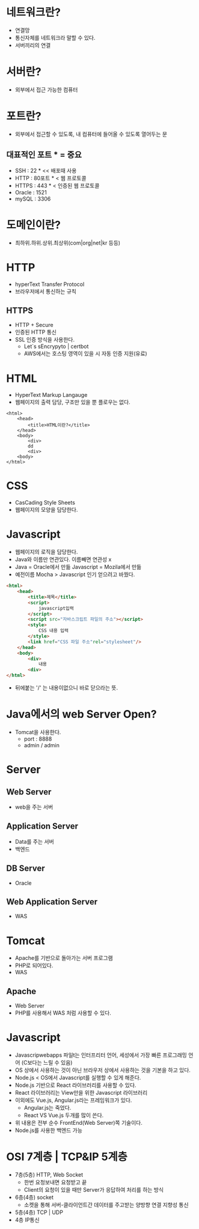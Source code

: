 # 네트워크란?
- 연결망
- 통신자체를 네트워크라 말할 수 있다.
- 서버끼리의 연결

# 서버란?
- 외부에서 접근 가능한 컴퓨터

# 포트란?
- 외부에서 접근할 수 있도록, 내 컴퓨터에 
  들어올 수 있도록 열어두는 문

## 대표적인 포트 * = 중요 
- SSH : 22 * << 배포때 사용
- HTTP : 80포트 * < 웹 프로토콜
- HTTPS : 443 *  < 인증된 웹 프로토콜
- Oracle : 1521
- mySQL : 3306

# 도메인이란?
- 최하위.하위.상위.최상위(com|org|net|kr 등등)

# HTTP	
- hyperText Transfer Protocol
- 브라우저에서 통신하는 규칙

## HTTPS
- HTTP + Secure
- 인증된 HTTP 통신
- SSL 인증 방식을 사용한다.
  - Let`s sEncrypyto | certbot 
  - AWS에서는 호스팅 영역이 있을 시 자동 인증 지원(유료)

# HTML
- HyperText Markup Langauge
- 웹페이지의 출력 담당, 구조만 있을 뿐 플로우는 없다.


```
<html>
	<head>
		<title>HTML이란?</title>
	</head>
	<body>
		<div>
		dd
		<div>
	<body>
</html>			
```
# CSS
- CasCading Style Sheets
- 웹페이지의 모양을 담당한다.

# Javascript
- 웹페이지의 로직을 담당한다.
- Java와 이름만 연관있다. 이름빼면 연관성 x
- Java = Oracle에서 만듦 Javascript = Mozila에서 만듦 
- 예전이름 Mocha > Javascript 인기 얻으려고 바꿨다.


```html
<html>
	<head>
		<title>제목</title>
		<script>
			javascript입력
		</script>
		<script src="자바스크립트 파일의 주소"></script>
		<style>
			CSS 내용 입력
		</style>
		<link href="CSS 파일 주소"rel="stylesheet"/>		
	</head>
	<body>
		<div>
			내용
		<div>
</html>		
```
- <link href="CSS 파일 주소"rel="stylesheet"/>   뒤에붙는 '/' 는 내용이없으니 바로 닫으라는 뜻.				

# Java에서의 web Server Open?
- Tomcat을 사용한다.
  - port : 8888
  - admin / admin

# Server
## Web Server
- web을 주는 서버

## Application Server
- Data를 주는 서버
- 백엔드

## DB Server
- Oracle

## Web Application Server
- WAS

# Tomcat
- Apache를 기반으로 돌아가는 서버 프로그램
- PHP로 되어있다.
- WAS

## Apache
- Web Server
- PHP를 사용해서 WAS 처럼 사용할 수 있다.

# Javascript
- Javascripwebapps 파일t는 인터프리터 언어, 세성에서 가장 빠른
프로그래밍 언어 (C보다는 느릴 수 있음)
- OS 상에서 사용하는 것이 아닌 브라우저 상에서 사용하는 것을
기본을 하고 있다.
- Node.js < OS에서 Javascript를 실행할 수 있게 해준다.
- Node.js 기반으로 React 라이브러리를 사용할 수 있다.
- React 라이브러리는 View만을 위한 Javascript 라이브러리
- 이외에도 Vue.js, Angular.js라는 프레임워크가 있다.
  - Angular.js는 죽었다.
  - React VS Vue.js 두개를 많이 쓴다.
- 위 내용은 전부 순수 FrontEnd(Web Server)쪽 기술이다.
- Node.js를 사용한 백엔드 가능

# OSI 7계층 | TCP&IP 5계층
- 7층(5층) HTTP, Web Socket
  - 한번 요청보내면 요청받고 끝
  - Client의 요청이 있을 때만 Server가 응답하여 처리를 하는 방식
- 6층(4층) socket
  - 소켓을 통해 서버-클라이언트간 데이터를 주고받는 양방향 연결 지향성 통신
- 5층(4층) TCP | UDP 
- 4층 IP통신 
